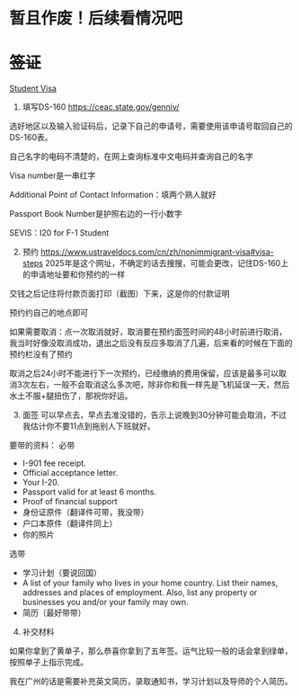 # 暂且作废！后续看情况吧
# ~~签证~~

[Student Visa](https://travel.state.gov/content/travel/en/us-visas/study/student-visa.html#howtoapply)

1. 填写DS-160 https://ceac.state.gov/genniv/

选好地区以及输入验证码后，记录下自己的申请号，需要使用该申请号取回自己的DS-160表。

自己名字的电码不清楚的，在网上查询标准中文电码并查询自己的名字

Visa number是一串红字

Additional Point of Contact Information：填两个熟人就好

Passport Book Number是护照右边的一行小数字

SEVIS：I20 for F-1 Student

2. 预约 https://www.ustraveldocs.com/cn/zh/nonimmigrant-visa#visa-steps 2025年是这个网址，不确定的话去搜搜，可能会更改，记住DS-160上的申请地址要和你预约的一样

交钱之后记住将付款页面打印（截图）下来，这是你的付款证明

预约约自己的地点即可

如果需要取消：点一次取消就好，取消要在预约面签时间的48小时前进行取消，我当时好像没取消成功，退出之后没有反应多取消了几遍，后来看的时候在下面的预约栏没有了预约

取消之后24小时不能进行下一次预约，已经缴纳的费用保留，应该是最多可以取消3次左右，一般不会取消这么多次吧，除非你和我一样先是飞机延误一天，然后水土不服+腿扭伤了，那祝你好运。

3. 面签 可以早点去，早点去准没错的，告示上说晚到30分钟可能会取消，不过我估计你不要11点到拖别人下班就好。

要带的资料：
必带
  - I-901 fee receipt.
  - Official acceptance letter.
  - Your I-20.
  - Passport valid for at least 6 months.
  - Proof of financial support
  - 身份证原件（翻译件可带，我没带）
  - 户口本原件（翻译件同上）
  - 你的照片


选带
  - 学习计划（要说回国）
  - A list of your family who lives in your home country. List their names, addresses and places of employment. Also, list any property or businesses you and/or your family may own.
  - 简历（最好带带）

4. 补交材料

如果你拿到了黄单子，那么恭喜你拿到了五年签。运气比较一般的话会拿到绿单，按照单子上指示完成。

我在广州的话是需要补充英文简历，录取通知书，学习计划以及导师的个人简历。


